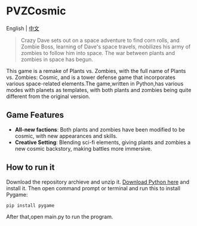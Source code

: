 # PVZCosmic
English | [中文](README_CN.md)
>Crazy Dave sets out on a space adventure to find corn rolls, and Zombie Boss, learning of Dave's space travels, mobilizes his army of zombies to follow him into space.
>The war between plants and zombies in space has begun.

This game is a remake of Plants vs. Zombies, with the full name of Plants vs. Zombies: Cosmic, and is a tower defense game that incorporates various space-related elements.The game,written in Python,has various modes with planets as templates, with both plants and zombies being quite different from the original version.
## Game Features
- **All-new factions**: Both plants and zombies have been modified to be cosmic, with new appearances and skills.  
- **Creative Setting**: Blending sci-fi elements, giving plants and zombies a new cosmic backstory, making battles more immersive.
## How to run it
Download the repository archieve and unzip it.
[Download Python here](https://www.python.org/downloads/) and install it.
Then open command prompt or terminal and run this to install Pygame:
```
pip install pygame
```
After that,open main.py to run the program.
